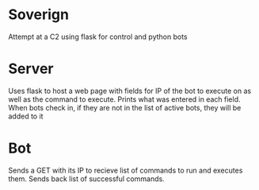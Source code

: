 # Soverign
Attempt at a C2 using flask for control and python bots

# Server
Uses flask to host a web page with fields for IP of the bot to execute on
as well as the command to execute. Prints what was entered in each field. 
When bots check in, if they are not in the list of active bots, they will 
be added to it

# Bot

Sends a GET with its IP to recieve list of commands to run and executes them. Sends back 
list of successful commands. 
